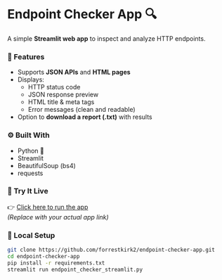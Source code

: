 # Endpoint Checker App 🔍

A simple **Streamlit web app** to inspect and analyze HTTP endpoints.

### 🧠 Features
- Supports **JSON APIs** and **HTML pages**
- Displays:
  - HTTP status code
  - JSON response preview
  - HTML title & meta tags
  - Error messages (clean and readable)
- Option to **download a report (.txt)** with results

### ⚙️ Built With
- Python 🐍
- Streamlit
- BeautifulSoup (bs4)
- requests

### 🚀 Try It Live
👉 [Click here to run the app](https://your-streamlit-app-url.streamlit.app)  
*(Replace with your actual app link)*

### 📂 Local Setup
```bash
git clone https://github.com/forrestkirk2/endpoint-checker-app.git
cd endpoint-checker-app
pip install -r requirements.txt
streamlit run endpoint_checker_streamlit.py
